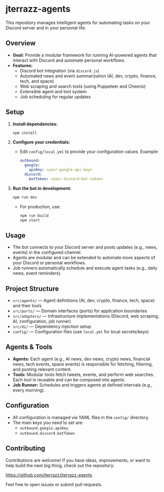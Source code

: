 # jterrazz-agents

This repository manages intelligent agents for automating tasks on your Discord server and in your personal life.

## Overview

- **Goal:** Provide a modular framework for running AI-powered agents that interact with Discord and automate personal workflows.
- **Features:**
  - Discord bot integration (via `discord.js`)
  - Automated news and event summarization (AI, dev, crypto, finance, tech, and space)
  - Web scraping and search tools (using Puppeteer and Cheerio)
  - Extensible agent and tool system
  - Job scheduling for regular updates

## Setup

1. **Install dependencies:**

   ```bash
   npm install
   ```

2. **Configure your credentials:**

   - Edit `config/local.yml` to provide your configuration values. Example:
     ```yaml
     outbound:
       google:
         apiKey: <your-google-api-key>
       discord:
         botToken: <your-discord-bot-token>
     ```

3. **Run the bot in development:**

   ```bash
   npm run dev
   ```

   - For production, use:
     ```bash
     npm run build
     npm start
     ```

## Usage

- The bot connects to your Discord server and posts updates (e.g., news, events) in the configured channel.
- Agents are modular and can be extended to automate more aspects of your Discord or personal workflows.
- Job runners automatically schedule and execute agent tasks (e.g., daily news, event reminders).

## Project Structure

- `src/agents/` — Agent definitions (AI, dev, crypto, finance, tech, space) and their tools
- `src/ports/` — Domain interfaces (ports) for application boundaries
- `src/adapters/` — Infrastructure implementations (Discord, web scraping, AI, configuration, job runner)
- `src/di/` — Dependency injection setup
- `config/` — Configuration files (use `local.yml` for local secrets/keys)

## Agents & Tools

- **Agents:** Each agent (e.g., AI news, dev news, crypto news, financial news, tech events, space events) is responsible for fetching, filtering, and posting relevant content.
- **Tools:** Modular tools fetch tweets, events, and perform web searches. Each tool is reusable and can be composed into agents.
- **Job Runner:** Schedules and triggers agents at defined intervals (e.g., every morning).

## Configuration

- All configuration is managed via YAML files in the `config/` directory.
- The main keys you need to set are:
  - `outbound.google.apiKey`
  - `outbound.discord.botToken`

## Contributing

Contributions are welcome! If you have ideas, improvements, or want to help build the next big thing, check out the repository:

https://github.com/jterrazz/jterrazz-agents

Feel free to open issues or submit pull requests.
